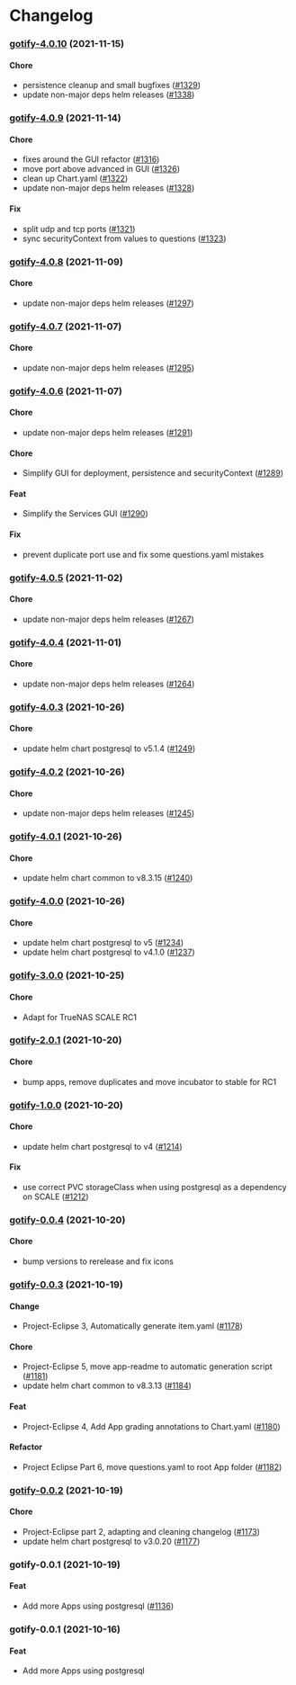 # Changelog<br>


<a name="gotify-4.0.10"></a>
### [gotify-4.0.10](https://github.com/truecharts/apps/compare/gotify-4.0.9...gotify-4.0.10) (2021-11-15)

#### Chore

* persistence cleanup and small bugfixes ([#1329](https://github.com/truecharts/apps/issues/1329))
* update non-major deps helm releases ([#1338](https://github.com/truecharts/apps/issues/1338))



<a name="gotify-4.0.9"></a>
### [gotify-4.0.9](https://github.com/truecharts/apps/compare/gotify-4.0.8...gotify-4.0.9) (2021-11-14)

#### Chore

* fixes around the GUI refactor ([#1316](https://github.com/truecharts/apps/issues/1316))
* move port above advanced in GUI ([#1326](https://github.com/truecharts/apps/issues/1326))
* clean up Chart.yaml ([#1322](https://github.com/truecharts/apps/issues/1322))
* update non-major deps helm releases ([#1328](https://github.com/truecharts/apps/issues/1328))

#### Fix

* split udp and tcp ports ([#1321](https://github.com/truecharts/apps/issues/1321))
* sync securityContext from values to questions ([#1323](https://github.com/truecharts/apps/issues/1323))



<a name="gotify-4.0.8"></a>
### [gotify-4.0.8](https://github.com/truecharts/apps/compare/gotify-4.0.7...gotify-4.0.8) (2021-11-09)

#### Chore

* update non-major deps helm releases ([#1297](https://github.com/truecharts/apps/issues/1297))



<a name="gotify-4.0.7"></a>
### [gotify-4.0.7](https://github.com/truecharts/apps/compare/gotify-4.0.6...gotify-4.0.7) (2021-11-07)

#### Chore

* update non-major deps helm releases ([#1295](https://github.com/truecharts/apps/issues/1295))



<a name="gotify-4.0.6"></a>
### [gotify-4.0.6](https://github.com/truecharts/apps/compare/gotify-4.0.5...gotify-4.0.6) (2021-11-07)

#### Chore

* update non-major deps helm releases ([#1291](https://github.com/truecharts/apps/issues/1291))

#### Chore

* Simplify GUI for deployment, persistence and securityContext ([#1289](https://github.com/truecharts/apps/issues/1289))

#### Feat

* Simplify the Services GUI ([#1290](https://github.com/truecharts/apps/issues/1290))

#### Fix

* prevent duplicate port use and fix some questions.yaml mistakes



<a name="gotify-4.0.5"></a>
### [gotify-4.0.5](https://github.com/truecharts/apps/compare/gotify-4.0.4...gotify-4.0.5) (2021-11-02)

#### Chore

* update non-major deps helm releases ([#1267](https://github.com/truecharts/apps/issues/1267))



<a name="gotify-4.0.4"></a>
### [gotify-4.0.4](https://github.com/truecharts/apps/compare/gotify-4.0.3...gotify-4.0.4) (2021-11-01)

#### Chore

* update non-major deps helm releases ([#1264](https://github.com/truecharts/apps/issues/1264))



<a name="gotify-4.0.3"></a>
### [gotify-4.0.3](https://github.com/truecharts/apps/compare/gotify-4.0.2...gotify-4.0.3) (2021-10-26)

#### Chore

* update helm chart postgresql to v5.1.4 ([#1249](https://github.com/truecharts/apps/issues/1249))



<a name="gotify-4.0.2"></a>
### [gotify-4.0.2](https://github.com/truecharts/apps/compare/gotify-4.0.1...gotify-4.0.2) (2021-10-26)

#### Chore

* update non-major deps helm releases ([#1245](https://github.com/truecharts/apps/issues/1245))



<a name="gotify-4.0.1"></a>
### [gotify-4.0.1](https://github.com/truecharts/apps/compare/gotify-4.0.0...gotify-4.0.1) (2021-10-26)

#### Chore

* update helm chart common to v8.3.15 ([#1240](https://github.com/truecharts/apps/issues/1240))



<a name="gotify-4.0.0"></a>
### [gotify-4.0.0](https://github.com/truecharts/apps/compare/gotify-3.0.0...gotify-4.0.0) (2021-10-26)

#### Chore

* update helm chart postgresql to v5 ([#1234](https://github.com/truecharts/apps/issues/1234))
* update helm chart postgresql to v4.1.0 ([#1237](https://github.com/truecharts/apps/issues/1237))



<a name="gotify-3.0.0"></a>
### [gotify-3.0.0](https://github.com/truecharts/apps/compare/gotify-2.0.1...gotify-3.0.0) (2021-10-25)

#### Chore

* Adapt for TrueNAS SCALE RC1



<a name="gotify-2.0.1"></a>
### [gotify-2.0.1](https://github.com/truecharts/apps/compare/gotify-1.0.2...gotify-2.0.1) (2021-10-20)

#### Chore

* bump apps, remove duplicates and move incubator to stable for RC1



<a name="gotify-1.0.0"></a>
### [gotify-1.0.0](https://github.com/truecharts/apps/compare/gotify-0.0.4...gotify-1.0.0) (2021-10-20)

#### Chore

* update helm chart postgresql to v4 ([#1214](https://github.com/truecharts/apps/issues/1214))

#### Fix

* use correct PVC storageClass when using postgresql as a dependency on SCALE ([#1212](https://github.com/truecharts/apps/issues/1212))



<a name="gotify-0.0.4"></a>
### [gotify-0.0.4](https://github.com/truecharts/apps/compare/gotify-0.0.3...gotify-0.0.4) (2021-10-20)

#### Chore

* bump versions to rerelease and fix icons



<a name="gotify-0.0.3"></a>
### [gotify-0.0.3](https://github.com/truecharts/apps/compare/gotify-0.0.2...gotify-0.0.3) (2021-10-19)

#### Change

* Project-Eclipse 3, Automatically generate item.yaml ([#1178](https://github.com/truecharts/apps/issues/1178))

#### Chore

* Project-Eclipse 5, move app-readme to automatic generation script ([#1181](https://github.com/truecharts/apps/issues/1181))
* update helm chart common to v8.3.13 ([#1184](https://github.com/truecharts/apps/issues/1184))

#### Feat

* Project-Eclipse 4, Add App grading annotations to Chart.yaml ([#1180](https://github.com/truecharts/apps/issues/1180))

#### Refactor

* Project Eclipse Part 6, move questions.yaml to root App folder ([#1182](https://github.com/truecharts/apps/issues/1182))



<a name="gotify-0.0.2"></a>
### [gotify-0.0.2](https://github.com/truecharts/apps/compare/gotify-0.0.1...gotify-0.0.2) (2021-10-19)

#### Chore

* Project-Eclipse part 2, adapting and cleaning changelog ([#1173](https://github.com/truecharts/apps/issues/1173))
* update helm chart postgresql to v3.0.20 ([#1177](https://github.com/truecharts/apps/issues/1177))



<a name="gotify-0.0.1"></a>
### gotify-0.0.1 (2021-10-19)

#### Feat

* Add more Apps using postgresql ([#1136](https://github.com/truecharts/apps/issues/1136))



<a name="gotify-0.0.1"></a>
### gotify-0.0.1 (2021-10-16)

#### Feat

* Add more Apps using postgresql
